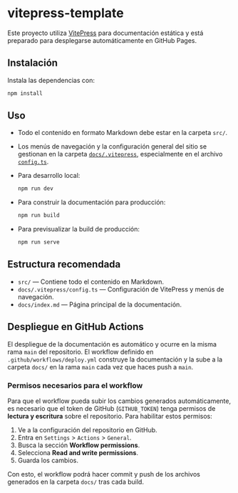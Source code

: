 # vitepress-template

Este proyecto utiliza [VitePress](https://vitepress.dev/) para documentación estática y está preparado para desplegarse automáticamente en GitHub Pages.

## Instalación

Instala las dependencias con:

```bash
npm install
```

## Uso

- Todo el contenido en formato Markdown debe estar en la carpeta `src/`.
- Los menús de navegación y la configuración general del sitio se gestionan en la carpeta [`docs/.vitepress`](docs/.vitepress/), especialmente en el archivo [`config.ts`](docs/.vitepress/config.ts).
- Para desarrollo local:

  ```bash
  npm run dev
  ```

- Para construir la documentación para producción:

  ```bash
  npm run build
  ```

- Para previsualizar la build de producción:

  ```bash
  npm run serve
  ```

## Estructura recomendada

- `src/` — Contiene todo el contenido en Markdown.
- `docs/.vitepress/config.ts` — Configuración de VitePress y menús de navegación.
- `docs/index.md` — Página principal de la documentación.

## Despliegue en GitHub Actions

El despliegue de la documentación es automático y ocurre en la misma rama `main` del repositorio. El workflow definido en `.github/workflows/deploy.yml` construye la documentación y la sube a la carpeta `docs/` en la rama `main` cada vez que haces push a `main`.

### Permisos necesarios para el workflow

Para que el workflow pueda subir los cambios generados automáticamente, es necesario que el token de GitHub (`GITHUB_TOKEN`) tenga permisos de **lectura y escritura** sobre el repositorio. Para habilitar estos permisos:

1. Ve a la configuración del repositorio en GitHub.
2. Entra en `Settings` > `Actions` > `General`.
3. Busca la sección **Workflow permissions**.
4. Selecciona **Read and write permissions**.
5. Guarda los cambios.

Con esto, el workflow podrá hacer commit y push de los archivos generados en la carpeta `docs/` tras cada build.
